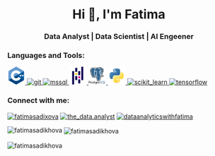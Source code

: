 


<h1 align="center">Hi 👋, I'm Fatima</h1>
<h3 align="center">Data Analyst | Data Scientist | AI Engeener</h3>



<h3 align="left">Languages and Tools:</h3>
<p align="left"> <a href="https://www.w3schools.com/cpp/" target="_blank" rel="noreferrer"> <img src="https://raw.githubusercontent.com/devicons/devicon/master/icons/cplusplus/cplusplus-original.svg" alt="cplusplus" width="40" height="40"/> </a> <a href="https://git-scm.com/" target="_blank" rel="noreferrer"> <img src="https://www.vectorlogo.zone/logos/git-scm/git-scm-icon.svg" alt="git" width="40" height="40"/> </a> <a href="https://www.microsoft.com/en-us/sql-server" target="_blank" rel="noreferrer"> <img src="https://www.svgrepo.com/show/303229/microsoft-sql-server-logo.svg" alt="mssql" width="40" height="40"/> </a> <a href="https://pandas.pydata.org/" target="_blank" rel="noreferrer"> <img src="https://raw.githubusercontent.com/devicons/devicon/2ae2a900d2f041da66e950e4d48052658d850630/icons/pandas/pandas-original.svg" alt="pandas" width="40" height="40"/> </a> <a href="https://www.postgresql.org" target="_blank" rel="noreferrer"> <img src="https://raw.githubusercontent.com/devicons/devicon/master/icons/postgresql/postgresql-original-wordmark.svg" alt="postgresql" width="40" height="40"/> </a> <a href="https://www.python.org" target="_blank" rel="noreferrer"> <img src="https://raw.githubusercontent.com/devicons/devicon/master/icons/python/python-original.svg" alt="python" width="40" height="40"/> </a> <a href="https://scikit-learn.org/" target="_blank" rel="noreferrer"> <img src="https://upload.wikimedia.org/wikipedia/commons/0/05/Scikit_learn_logo_small.svg" alt="scikit_learn" width="40" height="40"/> </a> <a href="https://www.tensorflow.org" target="_blank" rel="noreferrer"> <img src="https://www.vectorlogo.zone/logos/tensorflow/tensorflow-icon.svg" alt="tensorflow" width="40" height="40"/> </a> </p>

<h3 align="left">Connect with me:</h3>
<p align="left">
<a href="https://www.linkedin.com/in/fatim%C9%99-sad%C4%B1xzad%C9%99-5416a8373/" target="blank"><img align="center" src="https://raw.githubusercontent.com/rahuldkjain/github-profile-readme-generator/master/src/images/icons/Social/linked-in-alt.svg" alt="fatiməsadixova" height="30" width="40" /></a>
<a href="https://www.instagram.com/fatima.sadikhova/" target="blank"><img align="center" src="https://raw.githubusercontent.com/rahuldkjain/github-profile-readme-generator/master/src/images/icons/Social/instagram.svg" alt="the_data.analyst" height="30" width="40" /></a>
<a href="https://www.youtube.com/@Dataanalyticswithfatima" target="blank"><img align="center" src="https://raw.githubusercontent.com/rahuldkjain/github-profile-readme-generator/master/src/images/icons/Social/youtube.svg" alt="dataanalyticswithfatima" height="30" width="40" /></a>
</p>

<p><img align="left" src="https://github-readme-stats.vercel.app/api/top-langs?username=fatimasadikhova&show_icons=true&locale=en&layout=compact" alt="fatimasadikhova" /></p>

<p>&nbsp;<img align="center" src="https://github-readme-stats.vercel.app/api?username=fatimasadikhova&show_icons=true&locale=en" alt="fatimasadikhova" /></p>

<p><img align="center" src="https://github-readme-streak-stats.herokuapp.com/?user=fatimasadikhova&" alt="fatimasadikhova" /></p>


